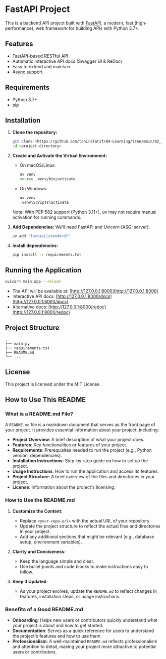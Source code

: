 # FastAPI Project

This is a backend API project built with [FastAPI](https://fastapi.tiangolo.com/), a modern, fast (high-performance), web framework for building APIs with Python 3.7+.

## Features

- FastAPI-based RESTful API
- Automatic interactive API docs (Swagger UI & ReDoc)
- Easy to extend and maintain
- Async support

## Requirements

- Python 3.7+
- pip

## Installation

1. **Clone the repository:**
   ```bash
   git clone <https://github.com/tahiralatif/Q4-Learning/tree/main/02_FastAPI/fastapi>
   cd <project-directory>
   ```

2. **Create and Activate the Virtual Environment:**
   - On macOS/Linux:
     ```bash
     uv venv
     source .venv/bin/activate
     ```
   - On Windows:
     ```bash
     uv venv
     .venv\Scripts\activate
     ```
   Note: With PEP 582 support (Python 3.11+), uv may not require manual activation for running commands.

3. **Add Dependencies:**
   We'll need FastAPI and Uvicorn (ASGI server):
   ```bash
   uv add "fastapi[standard]"
   ```

4. **Install dependencies:**
   ```bash
   pip install -r requirements.txt
   ```

## Running the Application

```bash
uvicorn main:app --reload
```

- The API will be available at: [http://127.0.0.1:8000](http://127.0.0.1:8000)
- Interactive API docs: [http://127.0.0.1:8000/docs](http://127.0.0.1:8000/docs)
- Alternative docs: [http://127.0.0.1:8000/redoc](http://127.0.0.1:8000/redoc)

## Project Structure

```
.
├── main.py
├── requirements.txt
├── README.md
└── ...
```

## License

This project is licensed under the MIT License.

## How to Use This README

### What is a README.md File?

A `README.md` file is a markdown document that serves as the front page of your project. It provides essential information about your project, including:

- **Project Overview**: A brief description of what your project does.
- **Features**: Key functionalities or features of your project.
- **Requirements**: Prerequisites needed to run the project (e.g., Python version, dependencies).
- **Installation Instructions**: Step-by-step guide on how to set up the project.
- **Usage Instructions**: How to run the application and access its features.
- **Project Structure**: A brief overview of the files and directories in your project.
- **License**: Information about the project's licensing.

### How to Use the README.md

1. **Customize the Content**:
   - Replace `<your-repo-url>` with the actual URL of your repository.
   - Update the project structure to reflect the actual files and directories in your project.
   - Add any additional sections that might be relevant (e.g., database setup, environment variables).

2. **Clarity and Conciseness**:
   - Keep the language simple and clear.
   - Use bullet points and code blocks to make instructions easy to follow.

3. **Keep It Updated**:
   - As your project evolves, update the `README.md` to reflect changes in features, installation steps, or usage instructions.

### Benefits of a Good README.md

- **Onboarding**: Helps new users or contributors quickly understand what your project is about and how to get started.
- **Documentation**: Serves as a quick reference for users to understand the project's features and how to use them.
- **Professionalism**: A well-maintained `README.md` reflects professionalism and attention to detail, making your project more attractive to potential users or contributors.
